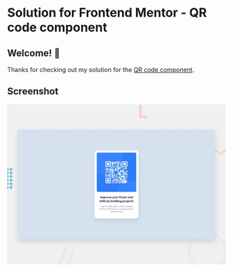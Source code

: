 # Solution for Frontend Mentor - QR code component



## Welcome! 👋

Thanks for checking out my solution for the [QR code component](https://www.frontendmentor.io/challenges/qr-code-component-iux_sIO_H).

## Screenshot
![Design preview for the QR code component coding challenge](./preview.jpg)

